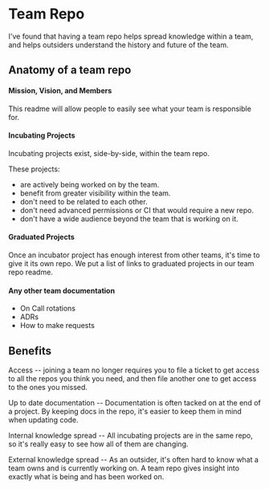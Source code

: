 # Team Repo

I've found that having a team repo helps spread knowledge within a team,
and helps outsiders understand the history and future of the team.

## Anatomy of a team repo

#### Mission, Vision, and Members

This readme will allow people to easily see what your team is responsible for.

#### Incubating Projects

Incubating projects exist, side-by-side, within the team repo.

These projects:
- are actively being worked on by the team.
- benefit from greater visibility within the team.
- don't need to be related to each other.
- don't need advanced permissions or CI that would require a new repo.
- don't have a wide audience beyond the team that is working on it.

#### Graduated Projects

Once an incubator project has enough interest from other teams, it's time to
give it its own repo. We put a list of links to graduated projects in our team repo
readme.

#### Any other team documentation

- On Call rotations
- ADRs
- How to make requests

## Benefits

Access -- joining a team no longer requires you to file a ticket to get access
to all the repos you think you need, and then file another one to get access to the
ones you missed.

Up to date documentation -- Documentation is often tacked on at the end of a project.
By keeping docs in the repo, it's easier to keep them in mind when updating code.

Internal knowledge spread -- All incubating projects are in the same repo, so it's really
easy to see how all of them are changing.

External knowledge spread -- As an outsider, it's often hard to know what a team
owns and is currently working on. A team repo gives insight into exactly what
is being and has been worked on.

